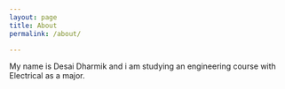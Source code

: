 ```yaml
---
layout: page
title: About
permalink: /about/

---
```

My name is Desai Dharmik and i am studying an engineering course with  Electrical as a major.

